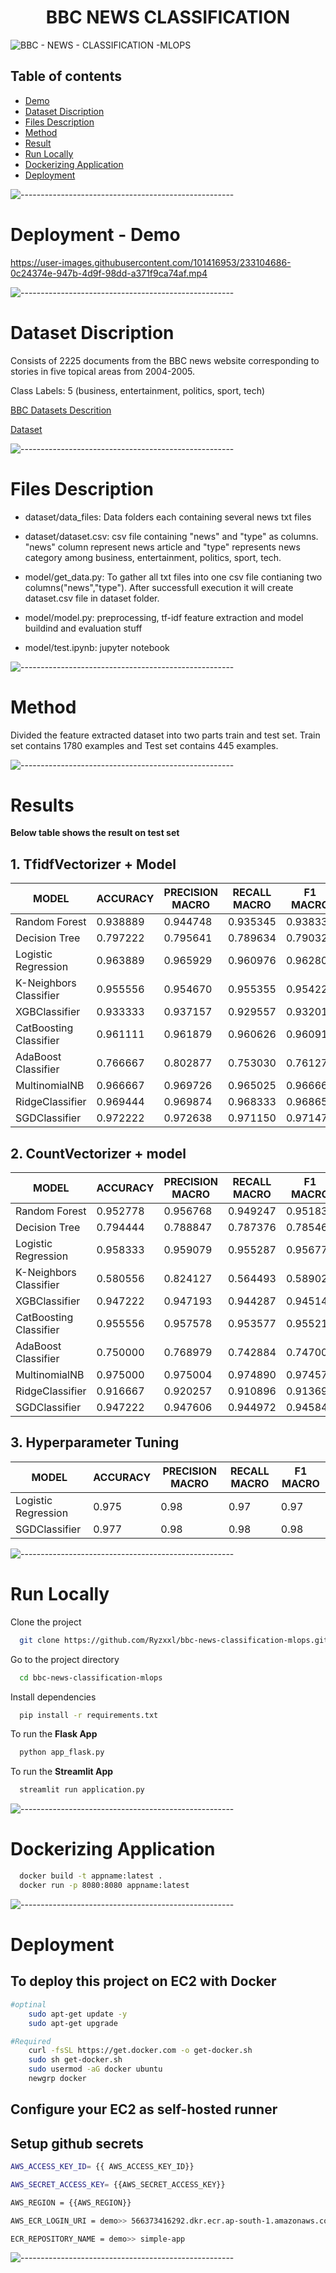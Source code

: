 <h1 align="center">BBC NEWS CLASSIFICATION</h1>

![BBC - NEWS - CLASSIFICATION -MLOPS](https://socialify.git.ci/Ryzxxl/bbc-news-classification-mlops/image?description=1&descriptionEditable=&font=Source%20Code%20Pro&forks=1&issues=1&language=1&name=1&owner=1&pattern=Floating%20Cogs&pulls=1&stargazers=1&theme=Dark)

## Table of contents

* [Demo](#Demo)
* [Dataset Discription](#Dataset-Discription)
* [Files Description](#Files-Description)
* [Method](#Method)
* [Result](#Result)
* [Run Locally](#Run-Locally)
* [Dockerizing Application](#Dockerizing-Application)
* [Deployment](#Deployment)

![-----------------------------------------------------](https://raw.githubusercontent.com/andreasbm/readme/master/assets/lines/rainbow.png)

# Deployment - Demo



https://user-images.githubusercontent.com/101416953/233104686-0c24374e-947b-4d9f-98dd-a371f9ca74af.mp4


![-----------------------------------------------------](https://raw.githubusercontent.com/andreasbm/readme/master/assets/lines/rainbow.png)

# Dataset Discription

Consists of 2225 documents from the BBC news website corresponding to stories in five topical areas from 2004-2005.

Class Labels: 5 (business, entertainment, politics, sport, tech)

[BBC Datasets Descrition](http://mlg.ucd.ie/datasets/bbc.html) 

[Dataset](http://mlg.ucd.ie/files/datasets/bbc-fulltext.zip)

![-----------------------------------------------------](https://raw.githubusercontent.com/andreasbm/readme/master/assets/lines/rainbow.png)

# Files Description
* dataset/data_files: Data folders each containing several news txt files

* dataset/dataset.csv: csv file containing "news" and "type" as columns. "news" column represent news article and "type" represents news category among business, entertainment, politics, sport, tech.

* model/get_data.py: To gather all txt files into one csv file contianing two columns("news","type"). After successfull execution it will create dataset.csv file in dataset folder. 

* model/model.py: preprocessing, tf-idf feature extraction and model buildind and evaluation stuff

* model/test.ipynb: jupyter notebook 

![-----------------------------------------------------](https://raw.githubusercontent.com/andreasbm/readme/master/assets/lines/rainbow.png)

# Method

Divided the feature extracted dataset into two parts train and test set. Train set contains 1780 examples and Test set contains 445 examples. 

![-----------------------------------------------------](https://raw.githubusercontent.com/andreasbm/readme/master/assets/lines/rainbow.png)

# Results

**Below table shows the result on test set**

## 1. TfidfVectorizer + Model

| **MODEL**              | **ACCURACY** | **PRECISION MACRO** | **RECALL MACRO** | **F1 MACRO** |
|------------------------|----------|-----------|--------------|----------|
| Random Forest          | 0.938889 | 0.944748  | 0.935345     | 0.938332 |
| Decision Tree          | 0.797222 | 0.795641  | 0.789634     | 0.790323 |
| Logistic Regression    | 0.963889 | 0.965929  | 0.960976     | 0.962801 |
| K-Neighbors Classifier | 0.955556 | 0.954670  | 0.955355     | 0.954221 |
| XGBClassifier          | 0.933333 | 0.937157  | 0.929557     | 0.932015 |
| CatBoosting Classifier | 0.961111 | 0.961879  | 0.960626     | 0.960915 |
| AdaBoost Classifier    | 0.766667 | 0.802877  | 0.753030     | 0.761275 |
| MultinomialNB          | 0.966667 | 0.969726  | 0.965025     | 0.966665 |
| RidgeClassifier        | 0.969444 | 0.969874  | 0.968333     | 0.968658 |
| SGDClassifier          | 0.972222 | 0.972638  | 0.971150     | 0.971473 |

## 2. CountVectorizer + model

| **MODEL**              | **ACCURACY** | **PRECISION MACRO** | **RECALL MACRO** | **F1 MACRO** |
|------------------------|----------|-----------------|--------------|----------|
| Random Forest          | 0.952778 | 0.956768        | 0.949247     | 0.951832 |
| Decision Tree          | 0.794444 | 0.788847        | 0.787376     | 0.785466 |
| Logistic Regression    | 0.958333 | 0.959079        | 0.955287     | 0.956771 |
| K-Neighbors Classifier | 0.580556 | 0.824127        | 0.564493     | 0.589024 |
| XGBClassifier          | 0.947222 | 0.947193        | 0.944287     | 0.945144 |
| CatBoosting Classifier | 0.955556 | 0.957578        | 0.953577     | 0.955211 |
| AdaBoost Classifier    | 0.750000 | 0.768979        | 0.742884     | 0.747008 |
| MultinomialNB          | 0.975000 | 0.975004        | 0.974890     | 0.974578 |
| RidgeClassifier        | 0.916667 | 0.920257        | 0.910896     | 0.913691 |
| SGDClassifier          | 0.947222 | 0.947606        | 0.944972     | 0.945842 |

## 3. Hyperparameter Tuning 

| MODEL                  | ACCURACY | PRECISION MACRO | RECALL MACRO | F1 MACRO |
|------------------------|----------|-----------------|--------------|----------|
| Logistic Regression    | 0.975    | 0.98            | 0.97         | 0.97     |
| SGDClassifier          | 0.977    | 0.98            | 0.98         | 0.98     |

![-----------------------------------------------------](https://raw.githubusercontent.com/andreasbm/readme/master/assets/lines/rainbow.png)

# Run Locally

Clone the project

```bash
  git clone https://github.com/Ryzxxl/bbc-news-classification-mlops.git
```

Go to the project directory

```bash
  cd bbc-news-classification-mlops
```

Install dependencies

```bash
  pip install -r requirements.txt
```

To run the **Flask App**
```bash
  python app_flask.py
```
To run the **Streamlit App**
```bash
  streamlit run application.py
```
![-----------------------------------------------------](https://raw.githubusercontent.com/andreasbm/readme/master/assets/lines/rainbow.png)

# Dockerizing Application

```bash
  docker build -t appname:latest .
  docker run -p 8080:8080 appname:latest
```
![-----------------------------------------------------](https://raw.githubusercontent.com/andreasbm/readme/master/assets/lines/rainbow.png)

# Deployment

## To deploy this project on EC2 with Docker

```bash
#optinal
    sudo apt-get update -y 
    sudo apt-get upgrade 

#Required
    curl -fsSL https://get.docker.com -o get-docker.sh
    sudo sh get-docker.sh
    sudo usermod -aG docker ubuntu
    newgrp docker

```
## Configure your EC2 as self-hosted runner

## Setup github secrets
```bash
AWS_ACCESS_KEY_ID= {{ AWS_ACCESS_KEY_ID}}

AWS_SECRET_ACCESS_KEY= {{AWS_SECRET_ACCESS_KEY}}

AWS_REGION = {{AWS_REGION}}

AWS_ECR_LOGIN_URI = demo>> 566373416292.dkr.ecr.ap-south-1.amazonaws.com

ECR_REPOSITORY_NAME = demo>> simple-app
```
![-----------------------------------------------------](https://raw.githubusercontent.com/andreasbm/readme/master/assets/lines/rainbow.png)
